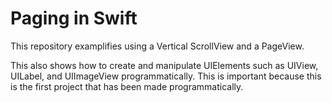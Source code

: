 # Paging in Swift

This repository examplifies using a Vertical ScrollView and a PageView.

This also shows how to create and manipulate UIElements such as UIView, UILabel, and UIImageView programmatically. This is important because this is the first project that has been made programmatically.
